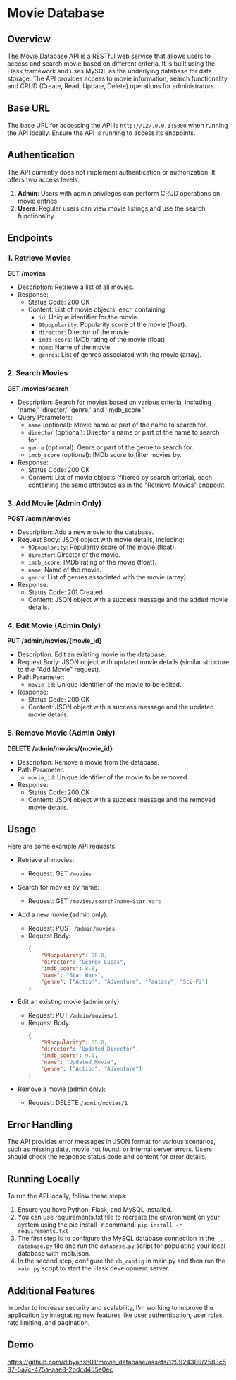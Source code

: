# Movie Database

## Overview

The Movie Database API is a RESTful web service that allows users to access and search movie based on different criteria. It is built using the Flask framework and uses MySQL as the underlying database for data storage. The API provides access to movie information, search functionality, and CRUD (Create, Read, Update, Delete) operations for administrators.

## Base URL

The base URL for accessing the API is `http://127.0.0.1:5000` when running the API locally. Ensure the API is running to access its endpoints.

## Authentication

The API currently does not implement authentication or authorization. It offers two access levels:

1. **Admin**: Users with admin privileges can perform CRUD operations on movie entries.
2. **Users**: Regular users can view movie listings and use the search functionality.

## Endpoints

### 1. Retrieve Movies

**GET /movies**

- Description: Retrieve a list of all movies.
- Response:
  - Status Code: 200 OK
  - Content: List of movie objects, each containing:
    - `id`: Unique identifier for the movie.
    - `99popularity`: Popularity score of the movie (float).
    - `director`: Director of the movie.
    - `imdb_score`: IMDb rating of the movie (float).
    - `name`: Name of the movie.
    - `genres`: List of genres associated with the movie (array).

### 2. Search Movies

**GET /movies/search**

- Description: Search for movies based on various criteria, including 'name,' 'director,' 'genre,' and 'imdb_score.'
- Query Parameters:
  - `name` (optional): Movie name or part of the name to search for.
  - `director` (optional): Director's name or part of the name to search for.
  - `genre` (optional): Genre or part of the genre to search for.
  - `imdb_score` (optional): IMDb score to filter movies by.
- Response:
  - Status Code: 200 OK
  - Content: List of movie objects (filtered by search criteria), each containing the same attributes as in the "Retrieve Movies" endpoint.

### 3. Add Movie (Admin Only)

**POST /admin/movies**

- Description: Add a new movie to the database.
- Request Body: JSON object with movie details, including:
  - `99popularity`: Popularity score of the movie (float).
  - `director`: Director of the movie.
  - `imdb_score`: IMDb rating of the movie (float).
  - `name`: Name of the movie.
  - `genre`: List of genres associated with the movie (array).
- Response:
  - Status Code: 201 Created
  - Content: JSON object with a success message and the added movie details.

### 4. Edit Movie (Admin Only)

**PUT /admin/movies/{movie_id}**

- Description: Edit an existing movie in the database.
- Request Body: JSON object with updated movie details (similar structure to the "Add Movie" request).
- Path Parameter:
  - `movie_id`: Unique identifier of the movie to be edited.
- Response:
  - Status Code: 200 OK
  - Content: JSON object with a success message and the updated movie details.

### 5. Remove Movie (Admin Only)

**DELETE /admin/movies/{movie_id}**

- Description: Remove a movie from the database.
- Path Parameter:
  - `movie_id`: Unique identifier of the movie to be removed.
- Response:
  - Status Code: 200 OK
  - Content: JSON object with a success message and the removed movie details.

## Usage

Here are some example API requests:

- Retrieve all movies:
  - Request: GET `/movies`

- Search for movies by name:
  - Request: GET `/movies/search?name=Star Wars`

- Add a new movie (admin only):
  - Request: POST `/admin/movies`
  - Request Body:
    ```json
    {
        "99popularity": 88.0,
        "director": "George Lucas",
        "imdb_score": 8.8,
        "name": "Star Wars",
        "genre": ["Action", "Adventure", "Fantasy", "Sci-Fi"]
    }
    ```

- Edit an existing movie (admin only):
  - Request: PUT `/admin/movies/1`
  - Request Body:
    ```json
    {
        "99popularity": 85.0,
        "director": "Updated Director",
        "imdb_score": 9.0,
        "name": "Updated Movie",
        "genre": ["Action", "Adventure"]
    }
    ```

- Remove a movie (admin only):
  - Request: DELETE `/admin/movies/1`

## Error Handling

The API provides error messages in JSON format for various scenarios, such as missing data, movie not found, or internal server errors. Users should check the response status code and content for error details.

## Running Locally

To run the API locally, follow these steps:

1. Ensure you have Python, Flask, and MySQL installed.
2. You can use requirements.txt file to recreate the environment on your system using the pip install -r command: `pip install -r requirements.txt`
3. The first step is to configure the MySQL database connection in the `database.py` file and run the `database.py` script for populating your local database with imdb.json.
4. In the second step, configure the `db_config` in main.py and then run the `main.py` script to start the Flask development server.

## Additional Features

In order to increase security and scalability, I'm working to improve the application by integrating new features like user authentication, user roles, rate limiting, and pagination.

## Demo 

https://github.com/dibyansh01/movie_database/assets/129924389/2583c587-5a7c-475a-aae8-2bdcd455e0ec




